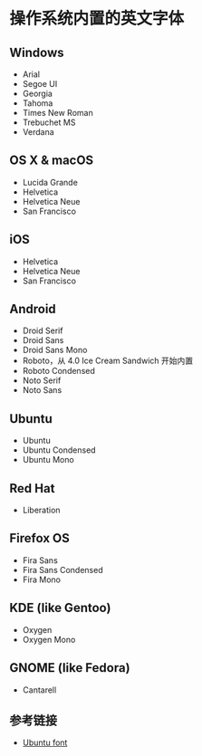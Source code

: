 # 操作系统内置的英文字体

## Windows

- Arial
- Segoe UI
- Georgia
- Tahoma
- Times New Roman
- Trebuchet MS
- Verdana

## OS X & macOS

- Lucida Grande
- Helvetica
- Helvetica Neue
- San Francisco

## iOS

- Helvetica
- Helvetica Neue
- San Francisco

## Android

- Droid Serif
- Droid Sans
- Droid Sans Mono
- Roboto，从 4.0 Ice Cream Sandwich 开始内置
- Roboto Condensed
- Noto Serif
- Noto Sans

## Ubuntu

- Ubuntu
- Ubuntu Condensed
- Ubuntu Mono

## Red Hat

- Liberation

## Firefox OS

- Fira Sans
- Fira Sans Condensed
- Fira Mono

## KDE (like Gentoo)

- Oxygen
- Oxygen Mono

## GNOME (like Fedora)

- Cantarell

## 参考链接

- [Ubuntu font](https://design.ubuntu.com/font/)
